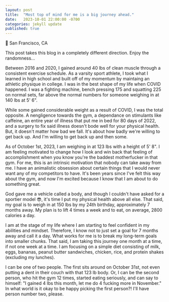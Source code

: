 ```yaml
---
layout: post
title:  "Most top of mind for me is a big journey ahead."
date:   2023-10-01 22:00:00 -0700
categories: jekyll update
published: true
---
```

📍 San Francisco, CA

This post takes this blog in a completely different direction. Enjoy the randomness...

Between 2016 and 2020, I gained around 40 lbs of clean muscle through a consistent exercise schedule. As a varsity sport athlete, I took what I learned in high school and built off of my momentum by maintaing an athletic physique in college. I was in the best shape of my life when COVID happened. I was a fighting machine, bench pressing 175 and squatting 225 on normal sets, far above the normal numbers for someone weighing in at 140 lbs at 5' 6".

While some gained considerable weight as a result of COVID, I was the total opposite. A nengligence towards the gym, a dependance on stimulants like caffeine, an entire year of illness that put me in bed for 80 days of 2022, and a surgery to fix said illness doesn't bode well for your physical health. But, it doesn't matter how bad we fall. It's about how badly we're willing to get back up. And I'm willing to get back up and then some.

As of October 1st, 2023, I am weighing in at 123 lbs with a height of 5' 8". I am feeling motivated to change how I look and win back that feeling of accomplishment when you know you're the baddest motherfucker in that gym. For me, this is an intrinsic motivation that nobody can take away from me. I have an animalistic obsession about certain things that I would never want any of my competitors to have. It's been years since I've felt this way about the gym, and now I'm excited because I know that I am about to do something great.

God gave me a vehicle called a body, and though I couldn't have asked for a sportier model 😎, it's time I put my physical health above all else. That said, my goal is to weigh in at 150 lbs by my 24th birthday, approximately 7 months away. My plan is to lift 4 times a week and to eat, on average, 2800 calories a day. 

I am at the stage of my life where I am starting to feel confident in my abilities and mindset. Therefore, I know not to just set a goal for 7 months away and call it a day. What works for me is to break my long-term goals into smaller chunks. That said, I am taking this journey one month at a time, if not one week at a time. I am focusing on a simple diet consisting of milk, eggs, bananas, peanut butter sandwiches, chicken, rice, and protein shakes (excluding my lunches).

I can be one of two people. The first sits around on October 31st, not even putting a dent in their couch with that 123 lb body. Or, I can be the second person, who hit the gym 12 times, started eating seriously, and can say to himself: "I gained 4 lbs this month, let me do 4 fucking more in November." In what world is it okay to be happy picking the first person?! I'll have person number two, please.